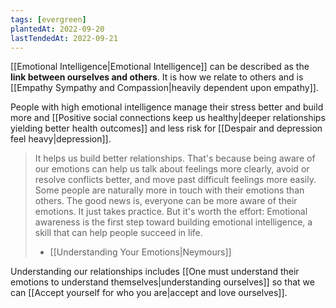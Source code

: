 ```yaml
---
tags: [evergreen]
plantedAt: 2022-09-20
lastTendedAt: 2022-09-21
---
```


[[Emotional Intelligence|Emotional Intelligence]] can be described as the **link between ourselves and others**. It is how we relate to others and is [[Empathy Sympathy and Compassion|heavily dependent upon empathy]].

People with high emotional intelligence manage their stress better and build more and [[Positive social connections keep us healthy|deeper relationships yielding better health outcomes]] and less risk for [[Despair and depression feel heavy|depression]].

> It helps us build better relationships. That's because being aware of our emotions can help us talk about feelings more clearly, avoid or resolve conflicts better, and move past difficult feelings more easily.
> Some people are naturally more in touch with their emotions than others. The good news is, everyone can be more aware of their emotions. It just takes practice. But it's worth the effort: Emotional awareness is the first step toward building emotional intelligence, a skill that can help people succeed in life.
> - [[Understanding Your Emotions|Neymours]]

Understanding our relationships includes [[One must understand their emotions to understand themselves|understanding ourselves]] so that we can [[Accept yourself for who you are|accept and love ourselves]].
